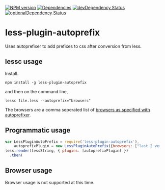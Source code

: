 [![NPM version](https://badge.fury.io/js/less-plugin-autoprefix.svg)](http://badge.fury.io/js/less-plugin-autoprefix) [![Dependencies](https://david-dm.org/less/less-plugin-autoprefix.svg)](https://david-dm.org/less/less-plugin-autoprefix) [![devDependency Status](https://david-dm.org/less/less-plugin-autoprefix/dev-status.svg)](https://david-dm.org/less/less-plugin-autoprefix#info=devDependencies) [![optionalDependency Status](https://david-dm.org/less/less-plugin-autoprefix/optional-status.svg)](https://david-dm.org/less/less-plugin-autoprefix#info=optionalDependencies)

less-plugin-autoprefix
========================

Uses autoprefixer to add prefixes to css after conversion from less.

## lessc usage

Install..

```
npm install -g less-plugin-autoprefix
```

and then on the command line,

```
lessc file.less --autoprefix="browsers"
```

The browsers are a comma seperated list of [browsers as specified with autoprefixer](https://github.com/postcss/autoprefixer#browsers).

## Programmatic usage

```js
var LessPluginAutoPrefix = require('less-plugin-autoprefix'),
    autoprefixPlugin = new LessPluginAutoPrefix({browsers: ["last 2 versions"]});
less.render(lessString, { plugins: [autoprefixPlugin] })
  .then(
```

## Browser usage

Browser usage is not supported at this time.
